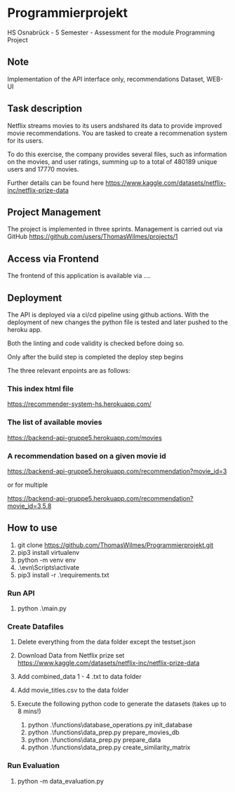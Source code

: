 # Programmierprojekt
HS Osnabrück - 5 Semester - Assessment for the module Programming Project

## Note

Implementation of the API interface only, recommendations Dataset, WEB-UI

## Task description

Netflix streams movies to its users andshared its data to provide improved
movie recommendations. You are tasked to create a recommenation system for its users.

To do this exercise, the company provides several files, such as information on the movies, and user ratings,
summing up to a total of 480189 unique users and 17770 movies.

Further details can be found here
https://www.kaggle.com/datasets/netflix-inc/netflix-prize-data

## Project Management

The project is implemented in three sprints. Management is carried out via GitHub
https://github.com/users/ThomasWilmes/projects/1

## Access via Frontend

The frontend of this application is available via
....

## Deployment

The API is deployed via a ci/cd pipeline using github actions. With the deployment of new changes the python file is tested and later pushed to the heroku app.

Both the linting and code validity is checked before doing so.

Only after the build step is completed the deploy step begins

The three relevant enpoints are as follows:

### This index html file

https://recommender-system-hs.herokuapp.com/

### The list of available movies

https://backend-api-gruppe5.herokuapp.com/movies

### A recommendation based on a given movie id

https://backend-api-gruppe5.herokuapp.com/recommendation?movie_id=3

or for multiple

https://backend-api-gruppe5.herokuapp.com/recommendation?movie_id=3,5,8

## How to use

1. git clone https://github.com/ThomasWilmes/Programmierprojekt.git
1. pip3 install virtualenv
1. python -m venv env
1. .\evn\Scripts\activate
1. pip3 install -r .\requirements.txt

### Run API

1. python .\main.py

### Create Datafiles

1. Delete everything from the data folder except the testset.json
1. Download Data from Netflix prize set https://www.kaggle.com/datasets/netflix-inc/netflix-prize-data
1. Add combined_data 1 - 4 .txt to data folder
1. Add movie_titles.csv to the data folder
1. Execute the following python code to generate the datasets (takes up to 8 mins!)

   1. python .\functions\database_operations.py init_database
   1. python .\functions\data_prep.py prepare_movies_db
   1. python .\functions\data_prep.py prepare_data
   1. python .\functions\data_prep.py create_similarity_matrix

### Run Evaluation

1. python -m data_evaluation.py
